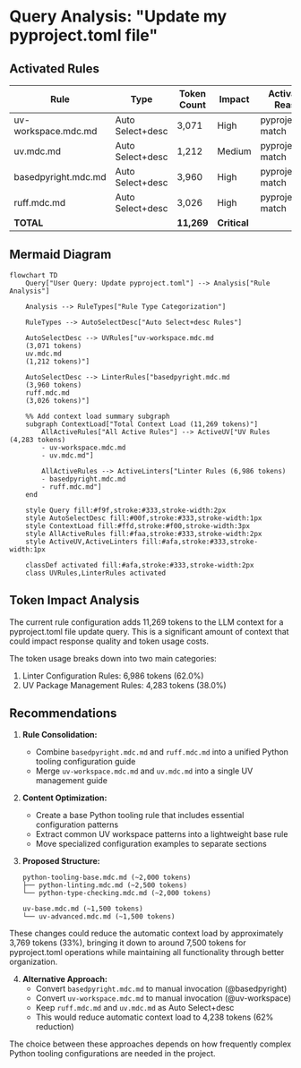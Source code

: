 # Query Analysis: "Update my pyproject.toml file"

## Activated Rules

| Rule                           | Type             | Token Count | Impact     | Activation Reason |
| ----------------------------- | ---------------- | ----------- | ---------- | ---------------- |
| uv-workspace.mdc.md          | Auto Select+desc | 3,071       | High       | pyproject.toml match |
| uv.mdc.md                    | Auto Select+desc | 1,212       | Medium     | pyproject.toml match |
| basedpyright.mdc.md          | Auto Select+desc | 3,960       | High       | pyproject.toml match |
| ruff.mdc.md                  | Auto Select+desc | 3,026       | High       | pyproject.toml match |
| **TOTAL**                     |                  | **11,269**  | **Critical** | |

## Mermaid Diagram

```mermaid
flowchart TD
    Query["User Query: Update pyproject.toml"] --> Analysis["Rule Analysis"]

    Analysis --> RuleTypes["Rule Type Categorization"]

    RuleTypes --> AutoSelectDesc["Auto Select+desc Rules"]

    AutoSelectDesc --> UVRules["uv-workspace.mdc.md
    (3,071 tokens)
    uv.mdc.md
    (1,212 tokens)"]

    AutoSelectDesc --> LinterRules["basedpyright.mdc.md
    (3,960 tokens)
    ruff.mdc.md
    (3,026 tokens)"]

    %% Add context load summary subgraph
    subgraph ContextLoad["Total Context Load (11,269 tokens)"]
        AllActiveRules["All Active Rules"] --> ActiveUV["UV Rules (4,283 tokens)
        - uv-workspace.mdc.md
        - uv.mdc.md"]

        AllActiveRules --> ActiveLinters["Linter Rules (6,986 tokens)
        - basedpyright.mdc.md
        - ruff.mdc.md"]
    end

    style Query fill:#f9f,stroke:#333,stroke-width:2px
    style AutoSelectDesc fill:#00f,stroke:#333,stroke-width:1px
    style ContextLoad fill:#ffd,stroke:#f00,stroke-width:3px
    style AllActiveRules fill:#faa,stroke:#333,stroke-width:2px
    style ActiveUV,ActiveLinters fill:#afa,stroke:#333,stroke-width:1px

    classDef activated fill:#afa,stroke:#333,stroke-width:2px
    class UVRules,LinterRules activated
```

## Token Impact Analysis

The current rule configuration adds 11,269 tokens to the LLM context for a pyproject.toml file update query. This is a significant amount of context that could impact response quality and token usage costs.

The token usage breaks down into two main categories:
1. Linter Configuration Rules: 6,986 tokens (62.0%)
2. UV Package Management Rules: 4,283 tokens (38.0%)

## Recommendations

1. **Rule Consolidation:**
   - Combine `basedpyright.mdc.md` and `ruff.mdc.md` into a unified Python tooling configuration guide
   - Merge `uv-workspace.mdc.md` and `uv.mdc.md` into a single UV management guide

2. **Content Optimization:**
   - Create a base Python tooling rule that includes essential configuration patterns
   - Extract common UV workspace patterns into a lightweight base rule
   - Move specialized configuration examples to separate sections

3. **Proposed Structure:**
   ```
   python-tooling-base.mdc.md (~2,000 tokens)
   ├── python-linting.mdc.md (~2,500 tokens)
   └── python-type-checking.mdc.md (~2,000 tokens)

   uv-base.mdc.md (~1,500 tokens)
   └── uv-advanced.mdc.md (~1,500 tokens)
   ```

These changes could reduce the automatic context load by approximately 3,769 tokens (33%), bringing it down to around 7,500 tokens for pyproject.toml operations while maintaining all functionality through better organization.

4. **Alternative Approach:**
   - Convert `basedpyright.mdc.md` to manual invocation (@basedpyright)
   - Convert `uv-workspace.mdc.md` to manual invocation (@uv-workspace)
   - Keep `ruff.mdc.md` and `uv.mdc.md` as Auto Select+desc
   - This would reduce automatic context load to 4,238 tokens (62% reduction)

The choice between these approaches depends on how frequently complex Python tooling configurations are needed in the project.

